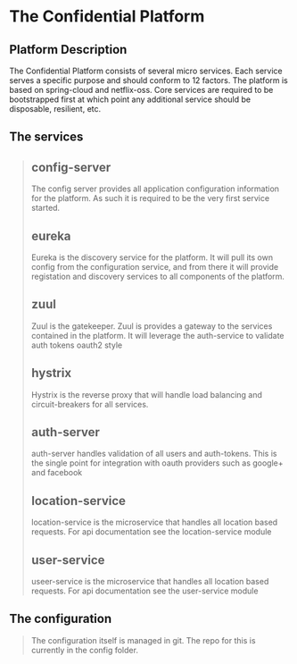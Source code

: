 The Confidential Platform
=
Platform Description
-
The Confidential Platform consists of several micro services.  Each service serves a specific purpose and should conform to 12 factors.  The platform is based on spring-cloud and netflix-oss.  Core services are required to be bootstrapped first at which point any additional service should be disposable, resilient, etc. 

The services
-
> ## config-server
> The config server provides all application configuration information for the platform.  As such it is required to be the very first service started.
> ## eureka
> Eureka is the discovery service for the platform.  It will pull its own config from the configuration service, and from there it will provide registation and discovery services to all components of the platform.
> ## zuul
> Zuul is the gatekeeper.  Zuul is provides a gateway to the services contained in the platform.  It will leverage the auth-service to validate auth tokens oauth2 style
> ## hystrix 
> Hystrix is the reverse proxy that will handle load balancing and circuit-breakers for all services.
> ## auth-server
> auth-server handles validation of all users and auth-tokens.  This is the single point for integration with oauth providers such as google+ and facebook
> ## location-service
> location-service is the microservice that handles all location based requests.  For api documentation see the location-service module
> ## user-service
> useer-service is the microservice that handles all location based requests.  For api documentation see the user-service module

The configuration
-
> The configuration itself is managed in git.  The repo for this is currently in the config folder.